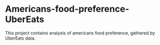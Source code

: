 # Americans-food-preference-UberEats
This project contains analysis of americans food preference, gathered by UberEats data.
